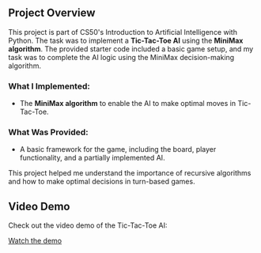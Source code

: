 ## Project Overview
This project is part of CS50's Introduction to Artificial Intelligence with Python. The task was to implement a **Tic-Tac-Toe AI** using the **MiniMax algorithm**. The provided starter code included a basic game setup, and my task was to complete the AI logic using the MiniMax decision-making algorithm.

### What I Implemented:
- The **MiniMax algorithm** to enable the AI to make optimal moves in Tic-Tac-Toe.

### What Was Provided:
- A basic framework for the game, including the board, player functionality, and a partially implemented AI.

This project helped me understand the importance of recursive algorithms and how to make optimal decisions in turn-based games.

## Video Demo

Check out the video demo of the Tic-Tac-Toe AI:

[Watch the demo](https://github.com/Kareem-Taha-05/TicTacToe-AI/blob/main/TicTacToe_AI.mp4)
